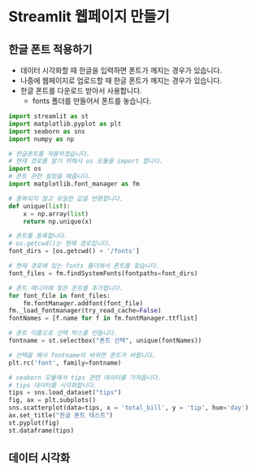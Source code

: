 # Streamlit 웹페이지 만들기
## 한글 폰트 적용하기
* 데이터 시각화할 때 한글을 입력하면 폰트가 깨지는 경우가 있습니다.
* 나중에 웹페이지로 업로드할 때 한글 폰트가 깨지는 경우가 있습니다.
* 한글 폰트를 다운로드 받아서 사용합니다.
  * fonts 폴더를 만들어서 폰트를 놓습니다. 
```python
import streamlit as st 
import matplotlib.pyplot as plt 
import seaborn as sns 
import numpy as np 

# 한글폰트를 적용하겠습니다.
# 현재 경로를 알기 위해서 os 모듈을 import 합니다.
import os
# 폰트 관련 설정을 해줍니다.
import matplotlib.font_manager as fm  

# 중복되지 않고 유일한 값을 반환합니다.
def unique(list):
    x = np.array(list)
    return np.unique(x)

# 폰트를 등록합니다.
# os.getcwd()는 현재 경로입니다.
font_dirs = [os.getcwd() + '/fonts']

# 현재 경로에 있는 fonts 폴더에서 폰트를 찾습니다.
font_files = fm.findSystemFonts(fontpaths=font_dirs)

# 폰트 매니저에 찾은 폰트를 추가합니다.
for font_file in font_files:
    fm.fontManager.addfont(font_file)
fm._load_fontmanager(try_read_cache=False)
fontNames = [f.name for f in fm.fontManager.ttflist]

# 폰트 이름으로 선택 박스를 만듭니다.
fontname = st.selectbox("폰트 선택", unique(fontNames))

# 선택을 해서 fontname이 바뀌면 폰트가 바뀝니다.
plt.rc('font', family=fontname)

# seaborn 모듈에서 tips 관련 데이터를 가져옵니다.
# tips 데이터를 시각화합니다.
tips = sns.load_dataset("tips")
fig, ax = plt.subplots()
sns.scatterplot(data=tips, x = 'total_bill', y = 'tip', hue='day')
ax.set_title("한글 폰트 테스트")
st.pyplot(fig)
st.dataframe(tips)
```

## 데이터 시각화

